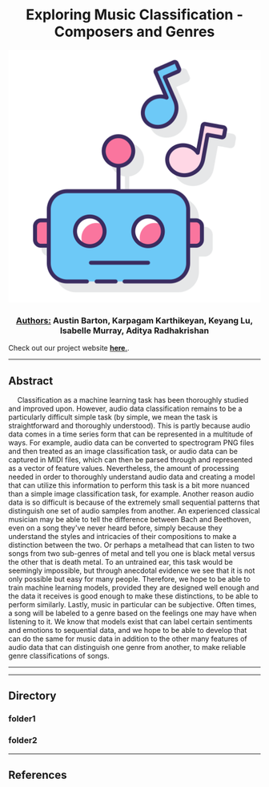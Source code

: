<h1 align="center">Exploring Music Classification - Composers and Genres</h1>

![](https://github.com/abarton51/CS_4641_Project/blob/main/assets/images/robotmusic_icon1.png?raw=true)

<h3 align="center"><ins>Authors:</ins> Austin Barton, Karpagam Karthikeyan, Keyang Lu, Isabelle Murray, Aditya Radhakrishan</h3>


Check out our project website [**here**.](https://abarton51.github.io/CS_4641_Project/tabs/midterm.html).
***
## Abstract
&emsp; Classification as a machine learning task has been thoroughly studied and improved upon. However, audio data classification remains to be a particularly difficult simple task (by simple, we mean the task is straightforward and thoroughly understood). This is partly because audio data comes in a time series form that can be represented in a multitude of ways. For example, audio data can be converted to spectrogram PNG files and then treated as an image classification task, or audio data can be captured in MIDI files, which can then be parsed through and represented as a vector of feature values. Nevertheless, the amount of processing needed in order to thoroughly understand audio data and creating a model that can utilize this information to perform this task is a bit more nuanced than a simple image classification task, for example. Another reason audio data is so difficult is because of the extremely small sequential patterns that distinguish one set of audio samples from another. An experienced classical musician may be able to tell the difference between Bach and Beethoven, even on a song they've never heard before, simply because they understand the styles and intricacies of their compositions to make a distinction between the two. Or perhaps a metalhead that can listen to two songs from two sub-genres of metal and tell you one is black metal versus the other that is death metal. To an untrained ear, this task would be seemingly impossible, but through anecdotal evidence we see that it is not only possible but easy for many people. Therefore, we hope to be able to train machine learning models, provided they are designed well enough and the data it receives is good enough to make these distinctions, to be able to perform similarly. Lastly, music in particular can be subjective. Often times, a song will be labeled to a genre based on the feelings one may have when listening to it. We know that models exist that can label certain sentiments and emotions to sequential data, and we hope to be able to develop that can do the same for music data in addition to the other many features of audio data that can distinguish one genre from another, to make reliable genre classifications of songs.
***

***
## Directory
### folder1

### folder2

***
## References
